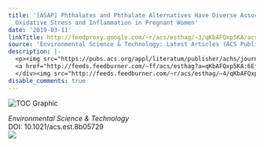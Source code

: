 ```yaml
---
title: '[ASAP] Phthalates and Phthalate Alternatives Have Diverse Associations with
  Oxidative Stress and Inflammation in Pregnant Women'
date: '2019-03-11'
linkTitle: http://feedproxy.google.com/~r/acs/esthag/~3/qKbAFQxp5KA/acs.est.8b05729
source: 'Environmental Science & Technology: Latest Articles (ACS Publications)'
description: |-
  <p><img src="https://pubs.acs.org/appl/literatum/publisher/achs/journals/content/esthag/0/esthag.ahead-of-print/acs.est.8b05729/20190311/images/medium/es-2018-05729a_0004.gif" alt="TOC Graphic"/></p><div><cite>Environmental Science & Technology</cite></div><div>DOI: 10.1021/acs.est.8b05729</div><div class="feedflare">
  <a href="http://feeds.feedburner.com/~ff/acs/esthag?a=qKbAFQxp5KA:6Efmv7nfFbY:yIl2AUoC8zA"><img src="http://feeds.feedburner.com/~ff/acs/esthag?d=yIl2AUoC8zA" border="0"></img></a>
  </div><img src="http://feeds.feedburner.com/~r/acs/esthag/~4/qKbAFQxp5KA" height="1" width="1" ...
disable_comments: true
---
```

<p><img src="https://pubs.acs.org/appl/literatum/publisher/achs/journals/content/esthag/0/esthag.ahead-of-print/acs.est.8b05729/20190311/images/medium/es-2018-05729a_0004.gif" alt="TOC Graphic"/></p><div><cite>Environmental Science & Technology</cite></div><div>DOI: 10.1021/acs.est.8b05729</div><div class="feedflare">
<a href="http://feeds.feedburner.com/~ff/acs/esthag?a=qKbAFQxp5KA:6Efmv7nfFbY:yIl2AUoC8zA"><img src="http://feeds.feedburner.com/~ff/acs/esthag?d=yIl2AUoC8zA" border="0"></img></a>
</div><img src="http://feeds.feedburner.com/~r/acs/esthag/~4/qKbAFQxp5KA" height="1" width="1" ...